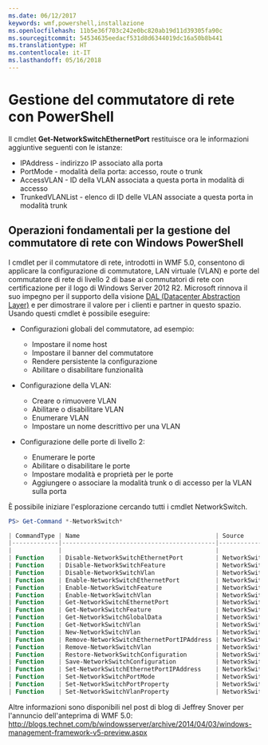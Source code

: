 ```yaml
---
ms.date: 06/12/2017
keywords: wmf,powershell,installazione
ms.openlocfilehash: 11b5e36f703c242e0bc820ab19d11d39305fa90c
ms.sourcegitcommit: 54534635eedacf531d8d6344019dc16a50b8b441
ms.translationtype: HT
ms.contentlocale: it-IT
ms.lasthandoff: 05/16/2018
---
```

# <a name="network-switch-management-with-powershell"></a>Gestione del commutatore di rete con PowerShell

Il cmdlet **Get-NetworkSwitchEthernetPort** restituisce ora le informazioni aggiuntive seguenti con le istanze:

- IPAddress - indirizzo IP associato alla porta
- PortMode - modalità della porta: accesso, route o trunk
- AccessVLAN - ID della VLAN associata a questa porta in modalità di accesso
- TrunkedVLANList - elenco di ID delle VLAN associate a questa porta in modalità trunk

## <a name="fundamental-network-switch-management-with-windows-powershell"></a>Operazioni fondamentali per la gestione del commutatore di rete con Windows PowerShell

I cmdlet per il commutatore di rete, introdotti in WMF 5.0, consentono di applicare la configurazione di commutatore, LAN virtuale (VLAN) e porte del commutatore di rete di livello 2 di base ai commutatori di rete con certificazione per il logo di Windows Server 2012 R2. Microsoft rinnova il suo impegno per il supporto della visione [DAL (Datacenter Abstraction Layer)](http://technet.microsoft.com/cloud/dal.aspx) e per dimostrare il valore per i clienti e partner in questo spazio. Usando questi cmdlet è possibile eseguire:

- Configurazioni globali del commutatore, ad esempio:
    - Impostare il nome host
    - Impostare il banner del commutatore
    - Rendere persistente la configurazione
    - Abilitare o disabilitare funzionalità

- Configurazione della VLAN:
    - Creare o rimuovere VLAN
    - Abilitare o disabilitare VLAN
    - Enumerare VLAN
    - Impostare un nome descrittivo per una VLAN

- Configurazione delle porte di livello 2:
    - Enumerare le porte
    - Abilitare o disabilitare le porte
    - Impostare modalità e proprietà per le porte
    - Aggiungere o associare la modalità trunk o di accesso per la VLAN sulla porta

È possibile iniziare l'esplorazione cercando tutti i cmdlet NetworkSwitch.

```powershell
PS> Get-Command *-NetworkSwitch*

| CommandType | Name                                      | Source        |
|-------------|-------------------------------------------|---------------|
|             |                                           |               |
| Function    | Disable-NetworkSwitchEthernetPort         | NetworkSwitch |
| Function    | Disable-NetworkSwitchFeature              | NetworkSwitch |
| Function    | Disable-NetworkSwitchVlan                 | NetworkSwitch |
| Function    | Enable-NetworkSwitchEthernetPort          | NetworkSwitch |
| Function    | Enable-NetworkSwitchFeature               | NetworkSwitch |
| Function    | Enable-NetworkSwitchVlan                  | NetworkSwitch |
| Function    | Get-NetworkSwitchEthernetPort             | NetworkSwitch |
| Function    | Get-NetworkSwitchFeature                  | NetworkSwitch |
| Function    | Get-NetworkSwitchGlobalData               | NetworkSwitch |
| Function    | Get-NetworkSwitchVlan                     | NetworkSwitch |
| Function    | New-NetworkSwitchVlan                     | NetworkSwitch |
| Function    | Remove-NetworkSwitchEthernetPortIPAddress | NetworkSwitch |
| Function    | Remove-NetworkSwitchVlan                  | NetworkSwitch |
| Function    | Restore-NetworkSwitchConfiguration        | NetworkSwitch |
| Function    | Save-NetworkSwitchConfiguration           | NetworkSwitch |
| Function    | Set-NetworkSwitchEthernetPortIPAddress    | NetworkSwitch |
| Function    | Set-NetworkSwitchPortMode                 | NetworkSwitch |
| Function    | Set-NetworkSwitchPortProperty             | NetworkSwitch |
| Function    | Set-NetworkSwitchVlanProperty             | NetworkSwitch |
```

Altre informazioni sono disponibili nel post di blog di Jeffrey Snover per l'annuncio dell'anteprima di WMF 5.0: <http://blogs.technet.com/b/windowsserver/archive/2014/04/03/windows-management-framework-v5-preview.aspx>
